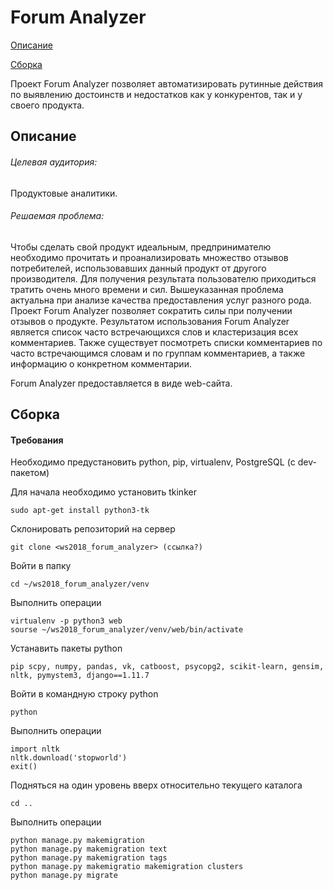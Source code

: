 # Forum Analyzer

[Описание](#%D0%9E%D0%BF%D0%B8%D1%81%D0%B0%D0%BD%D0%B8%D0%B5)

[Сборка](#%D0%A1%D0%B1%D0%BE%D1%80%D0%BA%D0%B0)


Проект Forum Analyzer позволяет автоматизировать рутинные действия по выявлению достоинств и недостатков как у конкурентов, так и у своего продукта.


## Описание

   ###### Целевая аудитория: 
   
   Продуктовые аналитики.
   
   ###### Решаемая проблема:
   
   Чтобы сделать свой продукт идеальным, предпринимателю необходимо прочитать и проанализировать множество отзывов потребителей, использовавших данный продукт от другого производителя.
   Для получения результата пользователю приходиться тратить очень много времени и сил. 
   Вышеуказанная проблема актуальна при анализе качества предоставления услуг разного рода. 
   Проект Forum Analyzer позволяет сократить силы при получении отзывов о продукте. 
   Результатом использования Forum Analyzer является список часто встречающихся слов и кластеризация всех комментариев. 
   Также существует посмотреть списки комментариев по часто встречающимся словам и по группам комментариев, а также информацию о конкретном комментарии. 

  Forum Analyzer предоставляется в виде web-сайта.

## Сборка

#### Требования

Необходимо предустановить python, pip, virtualenv, PostgreSQL (с dev-пакетом)

Для начала необходимо установить tkinker

```
sudo apt-get install python3-tk
```

Склонировать репозиторий на сервер

```
git clone <ws2018_forum_analyzer> (ссылка?)
```

Войти в папку 
```
cd ~/ws2018_forum_analyzer/venv
```

Выполнить операции 

```
virtualenv -p python3 web
sourse ~/ws2018_forum_analyzer/venv/web/bin/activate
```

Устанавить пакеты python

```
pip scpy, numpy, pandas, vk, catboost, psycopg2, scikit-learn, gensim, nltk, pymystem3, django==1.11.7
```

Войти в командную строку python

```
python
```

Выполнить операции 

```
import nltk
nltk.download('stopworld')
exit()
```

Подняться на один уровень вверх относительно текущего каталога

```
cd ..
```

Выполнить операции 

 ```
 python manage.py makemigration
 python manage.py makemigration text
 python manage.py makemigration tags
 python manage.py makemigratio makemigration clusters
 python manage.py migrate
 ```

